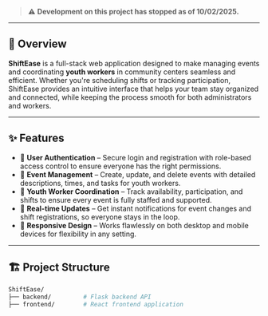 > ⚠️ **Development on this project has stopped as of 10/02/2025.**
---

## 🌟 Overview

**ShiftEase** is a full-stack web application designed to make managing events and coordinating **youth workers** in community centers seamless and efficient. Whether you're scheduling shifts or tracking participation, ShiftEase provides an intuitive interface that helps your team stay organized and connected, while keeping the process smooth for both administrators and workers.

---

## ✨ Features

- 🔐 **User Authentication** – Secure login and registration with role-based access control to ensure everyone has the right permissions.
- 📅 **Event Management** – Create, update, and delete events with detailed descriptions, times, and tasks for youth workers.
- 👥 **Youth Worker Coordination** – Track availability, participation, and shifts to ensure every event is fully staffed and supported.
- 🔄 **Real-time Updates** – Get instant notifications for event changes and shift registrations, so everyone stays in the loop.
- 📱 **Responsive Design** – Works flawlessly on both desktop and mobile devices for flexibility in any setting.

---

## 🏗️ Project Structure

```bash
ShiftEase/
├── backend/         # Flask backend API
├── frontend/        # React frontend application
```
